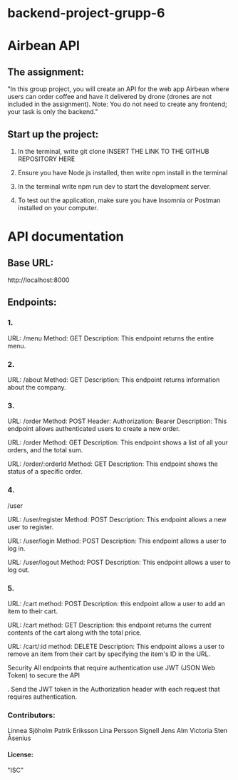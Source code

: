 # backend-project-grupp-6

# Airbean API


## The assignment:

"In this group project, you will create an API for the web app Airbean where users can order coffee and have it delivered by drone (drones are not included in the assignment). Note: You do not need to create any frontend; your task is only the backend."

## Start up the project:

1. In the terminal, write git clone INSERT THE LINK TO THE GITHUB REPOSITORY HERE

2. Ensure you have Node.js installed, then write npm install in the terminal

3. In the terminal write npm run dev to start the development server.

4. To test out the application, make sure you have Insomnia or Postman installed on your computer.

# API documentation

## Base URL:
http://localhost:8000

## Endpoints:

### 1.
URL: /menu
Method: GET
Description: This endpoint returns the entire menu.


### 2.
URL: /about
Method: GET
Description: This endpoint returns information about the company.


### 3.
URL: /order
Method: POST
Header: Authorization: Bearer <token>
Description: This endpoint allows authenticated users to create a new order.

URL: /order
Method: GET
Description: This endpoint shows a list of all your orders, and the total sum.

URL: /order/:orderId
Method: GET
Description: This endpoint shows the status of a specific order.


### 4.
/user

URL: /user/register
Method: POST
Description: This endpoint allows a new user to register.

URL: /user/login
Method: POST
Description: This endpoint allows a user to log in.

URL: /user/logout
Method: POST
Description: This endpoint allows a user to log out.


### 5.
URL: /cart
method: POST
Description: this endpoint allow a user to add an item to their cart.

URL: /cart
method: GET
Description: this endpoint returns the current contents of the cart along with the total price.

URL: /cart/:id
method: DELETE
Description: This endpoint allows a user to remove an item from their cart by specifying the item's ID in the URL.




Security
All endpoints that require authentication use JWT (JSON Web Token) to secure the API

. Send the JWT token in the Authorization header with each request that requires authentication.


### Contributors:
Linnea Sjöholm
Patrik Eriksson
Lina Persson Signell
Jens Alm
Victoria Sten Åsenius


#### License:
"ISC"
